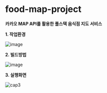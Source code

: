 # food-map-project
**카카오 MAP API를 활용한 풀스택 음식점 지도 서비스**

**1. 작업환경**

![image](https://user-images.githubusercontent.com/74225835/179546197-fb39782a-ab62-494b-8aee-41d23f194665.png)

**2. 빌드방법**

![image](https://user-images.githubusercontent.com/74225835/179546296-218f763d-d5cf-46b4-9c27-8d972d75488e.png)

**3. 실행화면**

![cap3](https://user-images.githubusercontent.com/74225835/179548525-3c22cc25-60ed-4163-99e7-db26863b02e3.png)
